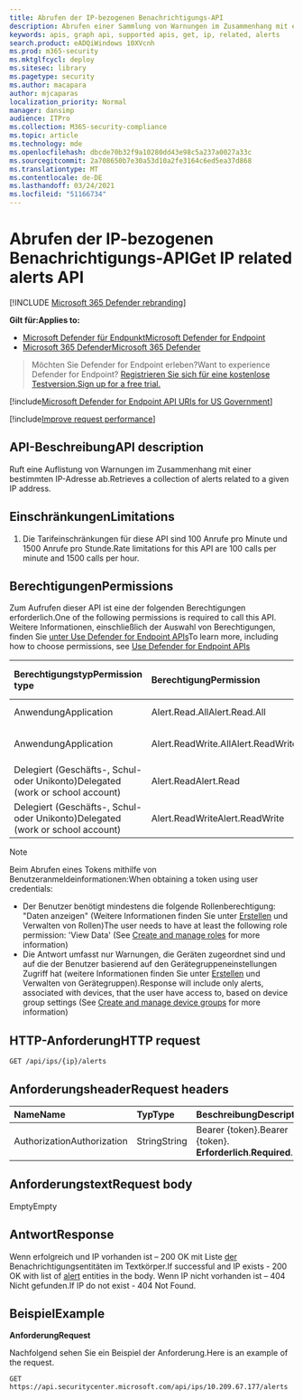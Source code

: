 ```yaml
---
title: Abrufen der IP-bezogenen Benachrichtigungs-API
description: Abrufen einer Sammlung von Warnungen im Zusammenhang mit einer bestimmten IP-Adresse mithilfe von Microsoft Defender for Endpoint
keywords: apis, graph api, supported apis, get, ip, related, alerts
search.product: eADQiWindows 10XVcnh
ms.prod: m365-security
ms.mktglfcycl: deploy
ms.sitesec: library
ms.pagetype: security
ms.author: macapara
author: mjcaparas
localization_priority: Normal
manager: dansimp
audience: ITPro
ms.collection: M365-security-compliance
ms.topic: article
ms.technology: mde
ms.openlocfilehash: dbcde70b32f9a10280dd43e98c5a237a0027a33c
ms.sourcegitcommit: 2a708650b7e30a53d10a2fe3164c6ed5ea37d868
ms.translationtype: MT
ms.contentlocale: de-DE
ms.lasthandoff: 03/24/2021
ms.locfileid: "51166734"
---
```

# <a name="get-ip-related-alerts-api"></a><span data-ttu-id="66a98-104">Abrufen der IP-bezogenen Benachrichtigungs-API</span><span class="sxs-lookup"><span data-stu-id="66a98-104">Get IP related alerts API</span></span>

[!INCLUDE [Microsoft 365 Defender rebranding](../../includes/microsoft-defender.md)]

<span data-ttu-id="66a98-105">**Gilt für:**</span><span class="sxs-lookup"><span data-stu-id="66a98-105">**Applies to:**</span></span>
- [<span data-ttu-id="66a98-106">Microsoft Defender für Endpunkt</span><span class="sxs-lookup"><span data-stu-id="66a98-106">Microsoft Defender for Endpoint</span></span>](https://go.microsoft.com/fwlink/p/?linkid=2154037)
- [<span data-ttu-id="66a98-107">Microsoft 365 Defender</span><span class="sxs-lookup"><span data-stu-id="66a98-107">Microsoft 365 Defender</span></span>](https://go.microsoft.com/fwlink/?linkid=2118804)

> <span data-ttu-id="66a98-108">Möchten Sie Defender for Endpoint erleben?</span><span class="sxs-lookup"><span data-stu-id="66a98-108">Want to experience Defender for Endpoint?</span></span> [<span data-ttu-id="66a98-109">Registrieren Sie sich für eine kostenlose Testversion.</span><span class="sxs-lookup"><span data-stu-id="66a98-109">Sign up for a free trial.</span></span>](https://www.microsoft.com/microsoft-365/windows/microsoft-defender-atp?ocid=docs-wdatp-exposedapis-abovefoldlink) 

[!include[Microsoft Defender for Endpoint API URIs for US Government](../../includes/microsoft-defender-api-usgov.md)]

[!include[Improve request performance](../../includes/improve-request-performance.md)]

## <a name="api-description"></a><span data-ttu-id="66a98-110">API-Beschreibung</span><span class="sxs-lookup"><span data-stu-id="66a98-110">API description</span></span>
<span data-ttu-id="66a98-111">Ruft eine Auflistung von Warnungen im Zusammenhang mit einer bestimmten IP-Adresse ab.</span><span class="sxs-lookup"><span data-stu-id="66a98-111">Retrieves a collection of alerts related to a given IP address.</span></span>


## <a name="limitations"></a><span data-ttu-id="66a98-112">Einschränkungen</span><span class="sxs-lookup"><span data-stu-id="66a98-112">Limitations</span></span>
1. <span data-ttu-id="66a98-113">Die Tarifeinschränkungen für diese API sind 100 Anrufe pro Minute und 1500 Anrufe pro Stunde.</span><span class="sxs-lookup"><span data-stu-id="66a98-113">Rate limitations for this API are 100 calls per minute and 1500 calls per hour.</span></span>


## <a name="permissions"></a><span data-ttu-id="66a98-114">Berechtigungen</span><span class="sxs-lookup"><span data-stu-id="66a98-114">Permissions</span></span>
<span data-ttu-id="66a98-115">Zum Aufrufen dieser API ist eine der folgenden Berechtigungen erforderlich.</span><span class="sxs-lookup"><span data-stu-id="66a98-115">One of the following permissions is required to call this API.</span></span> <span data-ttu-id="66a98-116">Weitere Informationen, einschließlich der Auswahl von Berechtigungen, finden Sie [unter Use Defender for Endpoint APIs](apis-intro.md)</span><span class="sxs-lookup"><span data-stu-id="66a98-116">To learn more, including how to choose permissions, see [Use Defender for Endpoint APIs](apis-intro.md)</span></span>

<span data-ttu-id="66a98-117">Berechtigungstyp</span><span class="sxs-lookup"><span data-stu-id="66a98-117">Permission type</span></span> |   <span data-ttu-id="66a98-118">Berechtigung</span><span class="sxs-lookup"><span data-stu-id="66a98-118">Permission</span></span>  |   <span data-ttu-id="66a98-119">Anzeigename der Berechtigung</span><span class="sxs-lookup"><span data-stu-id="66a98-119">Permission display name</span></span>
:---|:---|:---
<span data-ttu-id="66a98-120">Anwendung</span><span class="sxs-lookup"><span data-stu-id="66a98-120">Application</span></span> |   <span data-ttu-id="66a98-121">Alert.Read.All</span><span class="sxs-lookup"><span data-stu-id="66a98-121">Alert.Read.All</span></span> |    <span data-ttu-id="66a98-122">"Alle Warnungen lesen"</span><span class="sxs-lookup"><span data-stu-id="66a98-122">'Read all alerts'</span></span>
<span data-ttu-id="66a98-123">Anwendung</span><span class="sxs-lookup"><span data-stu-id="66a98-123">Application</span></span> |   <span data-ttu-id="66a98-124">Alert.ReadWrite.All</span><span class="sxs-lookup"><span data-stu-id="66a98-124">Alert.ReadWrite.All</span></span> |   <span data-ttu-id="66a98-125">"Alle Warnungen lesen und schreiben"</span><span class="sxs-lookup"><span data-stu-id="66a98-125">'Read and write all alerts'</span></span>
<span data-ttu-id="66a98-126">Delegiert (Geschäfts-, Schul- oder Unikonto)</span><span class="sxs-lookup"><span data-stu-id="66a98-126">Delegated (work or school account)</span></span> | <span data-ttu-id="66a98-127">Alert.Read</span><span class="sxs-lookup"><span data-stu-id="66a98-127">Alert.Read</span></span> | <span data-ttu-id="66a98-128">"Warnungen lesen"</span><span class="sxs-lookup"><span data-stu-id="66a98-128">'Read alerts'</span></span>
<span data-ttu-id="66a98-129">Delegiert (Geschäfts-, Schul- oder Unikonto)</span><span class="sxs-lookup"><span data-stu-id="66a98-129">Delegated (work or school account)</span></span> | <span data-ttu-id="66a98-130">Alert.ReadWrite</span><span class="sxs-lookup"><span data-stu-id="66a98-130">Alert.ReadWrite</span></span> | <span data-ttu-id="66a98-131">"Warnungen lesen und schreiben"</span><span class="sxs-lookup"><span data-stu-id="66a98-131">'Read and write alerts'</span></span>

>[!Note]
> <span data-ttu-id="66a98-132">Beim Abrufen eines Tokens mithilfe von Benutzeranmeldeinformationen:</span><span class="sxs-lookup"><span data-stu-id="66a98-132">When obtaining a token using user credentials:</span></span>
>- <span data-ttu-id="66a98-133">Der Benutzer benötigt mindestens die folgende Rollenberechtigung: "Daten anzeigen" (Weitere Informationen finden Sie unter [Erstellen](user-roles.md) und Verwalten von Rollen)</span><span class="sxs-lookup"><span data-stu-id="66a98-133">The user needs to have at least the following role permission: 'View Data' (See [Create and manage roles](user-roles.md) for more information)</span></span>
>- <span data-ttu-id="66a98-134">Die Antwort umfasst nur Warnungen, die Geräten zugeordnet sind und auf die der Benutzer basierend auf den Gerätegruppeneinstellungen Zugriff hat (weitere Informationen finden Sie unter [Erstellen](machine-groups.md) und Verwalten von Gerätegruppen).</span><span class="sxs-lookup"><span data-stu-id="66a98-134">Response will include only alerts, associated with devices, that the user have access to, based on device group settings (See [Create and manage device groups](machine-groups.md) for more information)</span></span>

## <a name="http-request"></a><span data-ttu-id="66a98-135">HTTP-Anforderung</span><span class="sxs-lookup"><span data-stu-id="66a98-135">HTTP request</span></span>
```
GET /api/ips/{ip}/alerts
```

## <a name="request-headers"></a><span data-ttu-id="66a98-136">Anforderungsheader</span><span class="sxs-lookup"><span data-stu-id="66a98-136">Request headers</span></span>

<span data-ttu-id="66a98-137">Name</span><span class="sxs-lookup"><span data-stu-id="66a98-137">Name</span></span> | <span data-ttu-id="66a98-138">Typ</span><span class="sxs-lookup"><span data-stu-id="66a98-138">Type</span></span> | <span data-ttu-id="66a98-139">Beschreibung</span><span class="sxs-lookup"><span data-stu-id="66a98-139">Description</span></span>
:---|:---|:---
<span data-ttu-id="66a98-140">Authorization</span><span class="sxs-lookup"><span data-stu-id="66a98-140">Authorization</span></span> | <span data-ttu-id="66a98-141">String</span><span class="sxs-lookup"><span data-stu-id="66a98-141">String</span></span> | <span data-ttu-id="66a98-142">Bearer {token}.</span><span class="sxs-lookup"><span data-stu-id="66a98-142">Bearer {token}.</span></span> <span data-ttu-id="66a98-143">**Erforderlich**.</span><span class="sxs-lookup"><span data-stu-id="66a98-143">**Required**.</span></span>


## <a name="request-body"></a><span data-ttu-id="66a98-144">Anforderungstext</span><span class="sxs-lookup"><span data-stu-id="66a98-144">Request body</span></span>
<span data-ttu-id="66a98-145">Empty</span><span class="sxs-lookup"><span data-stu-id="66a98-145">Empty</span></span>

## <a name="response"></a><span data-ttu-id="66a98-146">Antwort</span><span class="sxs-lookup"><span data-stu-id="66a98-146">Response</span></span>
<span data-ttu-id="66a98-147">Wenn erfolgreich und IP vorhanden ist – 200 OK mit Liste [der](alerts.md) Benachrichtigungsentitäten im Textkörper.</span><span class="sxs-lookup"><span data-stu-id="66a98-147">If successful and IP exists - 200 OK with list of [alert](alerts.md) entities in the body.</span></span> <span data-ttu-id="66a98-148">Wenn IP nicht vorhanden ist – 404 Nicht gefunden.</span><span class="sxs-lookup"><span data-stu-id="66a98-148">If IP do not exist - 404 Not Found.</span></span>


## <a name="example"></a><span data-ttu-id="66a98-149">Beispiel</span><span class="sxs-lookup"><span data-stu-id="66a98-149">Example</span></span>

<span data-ttu-id="66a98-150">**Anforderung**</span><span class="sxs-lookup"><span data-stu-id="66a98-150">**Request**</span></span>

<span data-ttu-id="66a98-151">Nachfolgend sehen Sie ein Beispiel der Anforderung.</span><span class="sxs-lookup"><span data-stu-id="66a98-151">Here is an example of the request.</span></span>

```http
GET https://api.securitycenter.microsoft.com/api/ips/10.209.67.177/alerts
```
